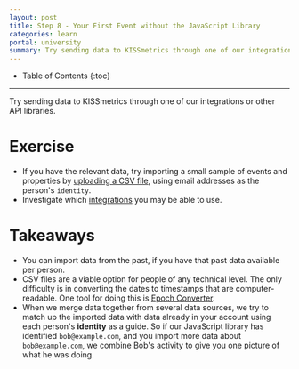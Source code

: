 ```yaml
---
layout: post
title: Step 8 - Your First Event without the JavaScript Library
categories: learn
portal: university
summary: Try sending data to KISSmetrics through one of our integrations or other API libraries. We will match the data according to which people are doing the events.
---
```

* Table of Contents
{:toc}
* * *

Try sending data to KISSmetrics through one of our integrations or other API libraries.

# Exercise

* If you have the relevant data, try importing a small sample of events and properties by [uploading a CSV file][csv.new], using email addresses as the person's `identity`.
* Investigate which [integrations][integrations] you may be able to use.

# Takeaways

* You can import data from the past, if you have that past data available per person.
* CSV files are a viable option for people of any technical level. The only difficulty is in converting the dates to timestamps that are computer-readable. One tool for doing this is [Epoch Converter][epoch-convert].
* When we merge data together from several data sources, we try to match up the imported data with data already in your account using each person's **identity** as a guide. So if our JavaScript library has identified `bob@example.com`, and you import more data about `bob@example.com`, we combine Bob's activity to give you one picture of what he was doing.

[csv.new]: https://app.kissmetrics.com/external_data/csv.new
[integrations]: /integrations
[epoch-convert]: http://www.epochconverter.com/epoch/batch-convert.php